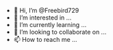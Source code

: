 - 👋 Hi, I’m @Freebird729
- 👀 I’m interested in ...
- 🌱 I’m currently learning ...
- 💞️ I’m looking to collaborate on ...
- 📫 How to reach me ...

<!---
Freebird729/Freebird729 is a ✨ special ✨ repository because its `README.md` (this file) appears on your GitHub profile.
You can2 click the Preview link to take a look at your changes.
---
